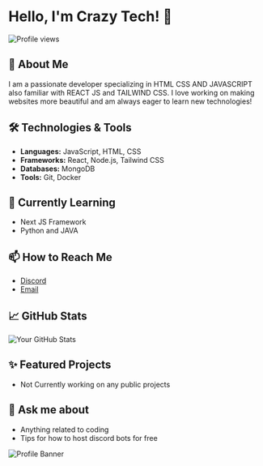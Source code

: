 # Hello, I'm Crazy Tech! 👋

![Profile views](https://gpvc.arturio.dev/crazytech69)

## 🚀 About Me
I am a passionate developer specializing in HTML CSS AND JAVASCRIPT also familiar with REACT JS and TAILWIND CSS. I love working on making websites more beautiful and am always eager to learn new technologies!

## 🛠️ Technologies & Tools
- **Languages:** JavaScript, HTML, CSS
- **Frameworks:** React, Node.js, Tailwind CSS
- **Databases:** MongoDB
- **Tools:** Git, Docker

## 🌱 Currently Learning
- Next JS Framework
- Python and JAVA

## 📫 How to Reach Me
- [Discord](https://discord.gg/devshub)
- [Email](mailto:admin@crazydev.xyz)

## 📈 GitHub Stats
![Your GitHub Stats](https://github-readme-stats.vercel.app/api?username=crazytech69&show_icons=true&theme=radical)

## ✨ Featured Projects
- Not Currently working on any public projects

## 💬 Ask me about
- Anything related to coding
- Tips for how to host discord bots for free

![Profile Banner](https://cdn.discordapp.com/banners/1270754908894662656/e6cce6b7de5fcd285bcab02de62ebc67.webp?size=4096)
